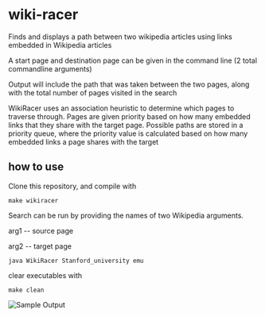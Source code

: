 # wiki-racer
Finds and displays a path between two wikipedia articles using links embedded in Wikipedia articles

A start page and destination page can be given in the command line (2 total commandline arguments)

Output will include the path that was taken between the two pages, along with the total number of pages visited in the search

WikiRacer uses an association heuristic to determine which pages to traverse through. Pages are given priority based on how many embedded links that they share with the target page. Possible paths are stored in a priority queue, where the priority value is calculated based on how many embedded links a page shares with the target

## how to use
Clone this repository, and compile with

```make wikiracer```

Search can be run by providing the names of two Wikipedia arguments.

arg1 -- source page

arg2 -- target page

```java WikiRacer Stanford_university emu```

clear executables with 

```make clean```

![Sample Output](sample_output.png)
